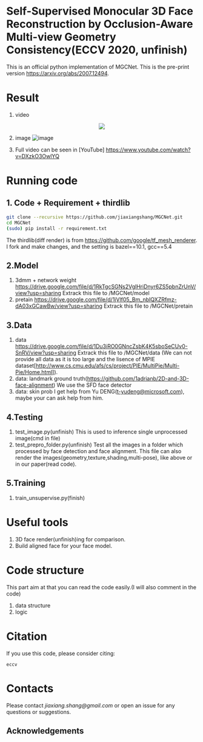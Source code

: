# Self-Supervised Monocular 3D Face Reconstruction by Occlusion-Aware Multi-view Geometry Consistency(ECCV 2020, unfinish)
This is an official python implementation of MGCNet. This is the pre-print version https://arxiv.org/abs/2007.12494.

# Result
1. video
  <p align="center"> 
  <img src="githubVisual/ECCV2020_Github.gif">
  </p>
  
2. image
  ![image](https://github.com/jiaxiangshang/MGCNet/blob/master/githubVisual/result_multiPose.jpg)
  
3. Full video can be seen in [YouTube] https://www.youtube.com/watch?v=DXzkO3OwlYQ
  
# Running code
## 1. Code + Requirement + thirdlib
```bash
git clone --recursive https://github.com/jiaxiangshang/MGCNet.git
cd MGCNet
(sudo) pip install -r requirement.txt
```
The thirdlib(diff render) is from https://github.com/google/tf_mesh_renderer.
I fork and make changes, and the setting is bazel==10.1, gcc==5.4

## 2.Model
1. 3dmm + network weight
  https://drive.google.com/file/d/1RkTgcSGNs2VglHriDnyr6ZS5pbnZrUnV/view?usp=sharing
  Extrack this file to /MGCNet/model
2. pretain
  https://drive.google.com/file/d/1jVlf05_Bm_nbIQXZRfmz-dA03xGCawBw/view?usp=sharing
  Extrack this file to /MGCNet/pretain
  
## 3.Data
1. data
  https://drive.google.com/file/d/1Du3iRO0GNncZsbK4K5sboSeCUv0-SnRV/view?usp=sharing
  Extrack this file to /MGCNet/data
  (We can not provide all data as it is too large and the lisence of MPIE dataset[http://www.cs.cmu.edu/afs/cs/project/PIE/MultiPie/Multi-Pie/Home.html]).
2. data: landmark ground truth(https://github.com/1adrianb/2D-and-3D-face-alignment)
   We use the SFD face detector
3. data: skin prob
  I get help from Yu DENG(t-yudeng@microsoft.com), maybe your can ask help from him.

## 4.Testing
1. test_image.py(unfinish)
  This is used to inference single unprocessed image(cmd in file)
2. test_prepro_folder.py(unfinish)
  Test all the images in a folder which processed by face detection and face alignment.
  This file can also render the images(geometry,texture,shading,multi-pose), like above or in our paper(read code).
  
## 5.Training
1. train_unsupervise.py(finish)

# Useful tools
1. 3D face render(unfinish)ing for comparison.
2. Build aligned face for your face model.

# Code structure
This part aim at that you can read the code easily.(I will also comment in the code)
1. data structure
2. logic

# Citation
If you use this code, please consider citing:

```
eccv
```

# Contacts
Please contact _jiaxiang.shang@gmail.com_  or open an issue for any questions or suggestions.

## Acknowledgements
